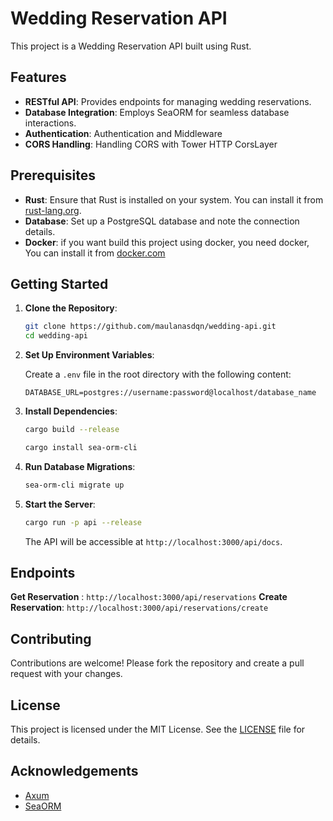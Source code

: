 # Wedding Reservation API

This project is a Wedding Reservation API built using Rust.

## Features

- **RESTful API**: Provides endpoints for managing wedding reservations.
- **Database Integration**: Employs SeaORM for seamless database interactions.
- **Authentication**: Authentication and Middleware
- **CORS Handling**: Handling CORS with Tower HTTP CorsLayer

## Prerequisites

- **Rust**: Ensure that Rust is installed on your system. You can install it from [rust-lang.org](https://www.rust-lang.org/).
- **Database**: Set up a PostgreSQL database and note the connection details.
- **Docker**: if you want build this project using docker, you need docker, You can install it from [docker.com](https://www.docker.com/)

## Getting Started

1. **Clone the Repository**:

   ```bash
   git clone https://github.com/maulanasdqn/wedding-api.git
   cd wedding-api
   ```

2. **Set Up Environment Variables**:

   Create a `.env` file in the root directory with the following content:

   ```env
   DATABASE_URL=postgres://username:password@localhost/database_name
   ```

3. **Install Dependencies**:

   ```bash
   cargo build --release
   ```
    ```bash
   cargo install sea-orm-cli
   ```

4. **Run Database Migrations**:

   ```bash
   sea-orm-cli migrate up
   ```

5. **Start the Server**:

   ```bash
   cargo run -p api --release
   ```

   The API will be accessible at `http://localhost:3000/api/docs`.

## Endpoints

**Get Reservation** : `http://localhost:3000/api/reservations`
**Create Reservation**: `http://localhost:3000/api/reservations/create`

## Contributing

Contributions are welcome! Please fork the repository and create a pull request with your changes.

## License

This project is licensed under the MIT License. See the [LICENSE](LICENSE) file for details.

## Acknowledgements

- [Axum](https://github.com/tokio-rs/axum)
- [SeaORM](https://github.com/SeaQL/sea-orm)
